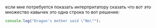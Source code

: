 если мне потребуется показать интерпритатору сказать что вот это множество кавычек это одна строка то вот решение:
```js
console.log("Dragon's mother said \"No\"");
```